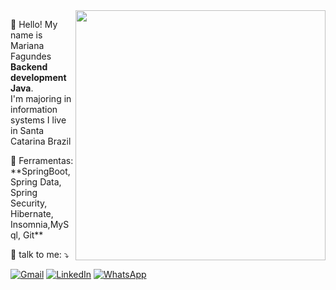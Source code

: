 <img src="https://cdn.jsdelivr.net/gh/devicons/devicon/icons/java/java-original.svg" min-width="400px" max-width="400px" width="400px" align="right">

<p align="left"> 
 👋 Hello! My name is  Mariana Fagundes <strong>Backend development Java</strong>.<br>
  I'm majoring in information systems
  I live in Santa Catarina Brazil
</p>


<p align="left">
  💼 Ferramentas: **SpringBoot,  Spring Data, Spring Security,  Hibernate, Insomnia,MySql, Git**
</p>

<p align="left">
  💌 talk to me: ⤵️
</p>

<p align="left">
  <a href="#" title="Gmail">
  <img src="https://img.shields.io/badge/-Gmail-FF0000?style=flat-square&labelColor=FF0000&logo=gmail&logoColor=white&link=mariana.fagundesrodrigues5@gmail.com" alt="Gmail"/></a>
  <a href="#" title="LinkedIn">
  <img src="https://img.shields.io/badge/-Linkedin-0e76a8?style=flat-square&logo=Linkedin&logoColor=white&link=[LINK-DO-SEU-https://www.linkedin.com/in/marianafagundesrodrigues" alt="LinkedIn"/></a>
  <a href="#" title="WhatsApp">
  <img src="https://img.shields.io/badge/-WhatsApp-25d366?style=flat-square&labelColor=25d366&logo=whatsapp&logoColor=white&link=https://wa.me/5549989221949" alt="WhatsApp"/></a>
</p>
